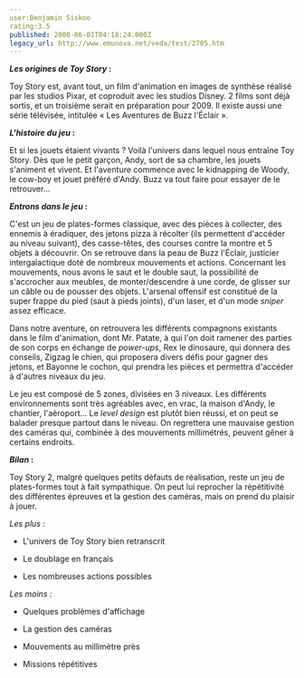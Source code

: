 ```yaml
---
user:Benjamin Siskoo
rating:3.5
published: 2008-06-01T04:18:24.000Z
legacy_url: http://www.emunova.net/veda/test/2705.htm
---
```

**_Les origines de Toy Story_ :**  

  

Toy Story est, avant tout, un film d'animation en images de synthèse réalisé par les studios Pixar, et coproduit avec les studios Disney. 2 films sont déjà sortis, et un troisième serait en préparation pour 2009\. Il existe aussi une série télévisée, intitulée « Les Aventures de Buzz l'Éclair ».  

  

**_L'histoire du jeu_ :**  

  

Et si les jouets étaient vivants ? Voilà l'univers dans lequel nous entraîne Toy Story. Dès que le petit garçon, Andy, sort de sa chambre, les jouets s'animent et vivent. Et l'aventure commence avec le kidnapping de Woody, le cow-boy et jouet préféré d'Andy. Buzz va tout faire pour essayer de le retrouver...  

  

**_Entrons dans le jeu_ :**  

  

C'est un jeu de plates-formes classique, avec des pièces à collecter, des ennemis à éradiquer, des jetons pizza à récolter (ils permettent d'accéder au niveau suivant), des casse-têtes, des courses contre la montre et 5 objets à découvrir. On se retrouve dans la peau de Buzz l'Éclair, justicier intergalactique doté de nombreux mouvements et actions. Concernant les mouvements, nous avons le saut et le double saut, la possibilité de s'accrocher aux meubles, de monter/descendre à une corde, de glisser sur un câble ou de pousser des objets. L'arsenal offensif est constitué de la super frappe du pied (saut à pieds joints), d'un laser, et d'un mode _sniper_ assez efficace.  

  

Dans notre aventure, on retrouvera les différents compagnons existants dans le film d'animation, dont Mr. Patate, à qui l'on doit ramener des parties de son corps en échange de _power-ups_, Rex le dinosaure, qui donnera des conseils, Zigzag le chien, qui proposera divers défis pour gagner des jetons, et Bayonne le cochon, qui prendra les pièces et permettra d'accéder à d'autres niveaux du jeu.  

  

Le jeu est composé de 5 zones, divisées en 3 niveaux. Les différents environnements sont très agréables avec, en vrac, la maison d'Andy, le chantier, l'aéroport... Le _level design_ est plutôt bien réussi, et on peut se balader presque partout dans le niveau. On regrettera une mauvaise gestion des caméras qui, combinée à des mouvements millimétrés, peuvent gêner à certains endroits.  

  

**_Bilan_ :**  

Toy Story 2, malgré quelques petits défauts de réalisation, reste un jeu de plates-formes tout à fait sympathique. On peut lui reprocher la répétitivité des différentes épreuves et la gestion des caméras, mais on prend du plaisir à jouer.  

  

_Les plus :_  

- L'univers de Toy Story bien retranscrit  

- Le doublage en français  

- Les nombreuses actions possibles  

  

_Les moins :_  

- Quelques problèmes d'affichage  

- La gestion des caméras  

- Mouvements au millimètre près  

- Missions répétitives